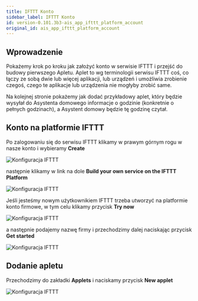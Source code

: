 ```yaml
---
title: IFTTT Konto
sidebar_label: IFTTT Konto
id: version-0.101.3b3-ais_app_ifttt_platform_account
original_id: ais_app_ifttt_platform_account
---
```



## Wprowadzenie

Pokażemy krok po kroku jak założyć konto w serwisie IFTTT i przejść do budowy pierwszego Apletu. Aplet to wg terminologii serwisu IFTTT coś, co łączy ze sobą dwie lub więcej aplikacji, lub urządzeń i umożliwia zrobienie czegoś, czego te aplikacje lub urządzenia nie mogłyby zrobić same.

Na kolejnej stronie pokażemy jak dodać przykładowy aplet, który będzie wysyłał do Asystenta domowego informacje o godzinie (konkretnie o pełnych godzinach), a Asystent domowy będzie tę godzinę czytał.

## Konto na platformie IFTTT

Po zalogowaniu się do serwisu IFTTT klikamy w prawym górnym rogu w nasze konto i wybieramy **Create**

![Konfiguracja IFTTT](/AIS-docs/img/en/frontend/example_ifttt_4.png)

następnie klikamy w link na dole **Build your own service on the IFTTT Platform**

![Konfiguracja IFTTT](/AIS-docs/img/en/frontend/example_ifttt_5.png)

Jeśli jesteśmy nowym użytkownikiem IFTTT trzeba utworzyć na platformie konto firmowe, w tym celu klikamy przycisk **Try now**

![Konfiguracja IFTTT](/AIS-docs/img/en/frontend/example_ifttt_6.png)

a następnie podajemy nazwę firmy i przechodzimy dalej naciskając przycisk **Get started**

![Konfiguracja IFTTT](/AIS-docs/img/en/frontend/example_ifttt_7.png)

## Dodanie apletu

Przechodzimy do zakładki **Applets** i naciskamy przycisk **New applet**

![Konfiguracja IFTTT](/AIS-docs/img/en/frontend/example_ifttt_9.png)
